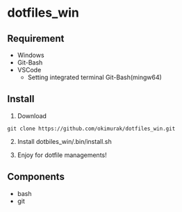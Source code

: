 # dotfiles_win

## Requirement
- Windows
- Git-Bash
- VSCode
  - Setting integrated terminal Git-Bash(mingw64)

## Install

1. Download

```
git clone https://github.com/okimurak/dotfiles_win.git
```

2. Install dotbiles_win/.bin/install.sh

3. Enjoy for dotfile managements!

## Components
- bash
- git